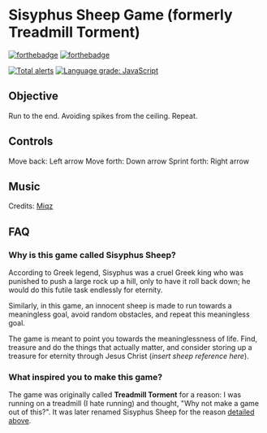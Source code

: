 # Sisyphus Sheep Game (formerly Treadmill Torment)

[![forthebadge](https://forthebadge.com/images/badges/made-with-javascript.svg)](https://samleo8.github.io/SisyphusSheep)
[![forthebadge](https://forthebadge.com/images/badges/built-for-android.svg)](https://play.google.com/store/apps/details?id=io.samleo8.SisyphusSheep)

[![Total alerts](https://img.shields.io/lgtm/alerts/g/Samleo8/SisyphusSheep.svg?logo=lgtm&logoWidth=18)](https://lgtm.com/projects/g/Samleo8/SisyphusSheep/alerts/)
[![Language grade: JavaScript](https://img.shields.io/lgtm/grade/javascript/g/Samleo8/SisyphusSheep.svg?logo=lgtm&logoWidth=18)](https://lgtm.com/projects/g/Samleo8/SisyphusSheep/context:javascript)

## Objective
Run to the end.
Avoiding spikes from the ceiling.
Repeat.

## Controls
Move back: Left arrow
Move forth: Down arrow
Sprint forth: Right arrow

## Music
Credits: [Miqz](http://www.newgrounds.com/audio/listen/719242)

## FAQ
### Why is this game called Sisyphus Sheep?
According to Greek legend, Sisyphus was a cruel Greek king who was punished to push a large rock up a hill, only to have it roll back down; he would do this futile task endlessly for eternity.


Similarly, in this game, an innocent sheep is made to run towards a meaningless goal, avoid random obstacles, and repeat this meaningless goal.


The game is meant to point you towards the meaninglessness of life. Find, treasure and do the things that actually matter, and consider storing up a treasure for eternity through Jesus Christ (*insert sheep reference here*).

### What inspired you to make this game?

The game was originally called **Treadmill Torment** for a reason: I was running on a treadmill (I hate running) and thought, "Why not make a game out of this?". It was later renamed Sisyphus Sheep for the reason [detailed  above](#why-is-this-game-called-sisyphus-sheep).
